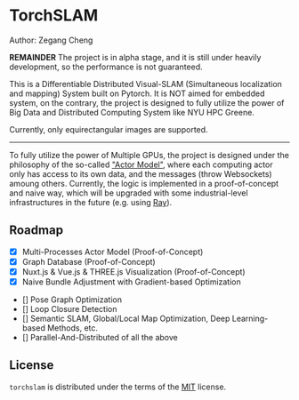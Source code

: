# TorchSLAM

Author: Zegang Cheng

**REMAINDER** The project is in alpha stage, and it is still under heavily development, so the performance is not guaranteed.

This is a Differentiable Distributed Visual-SLAM (Simultaneous localization and mapping) System built on Pytorch. It is NOT aimed for embedded system, on the contrary, the project is designed to fully utilize the power of Big Data and Distributed Computing System like NYU HPC Greene.

Currently, only equirectangular images are supported.

-----

To fully utilize the power of Multiple GPUs, the project is designed under the philosophy of 
 the so-called ["Actor Model"](https://en.wikipedia.org/wiki/Actor_model), where each computing actor only has access to its own data, and the messages (throw Websockets) amoung others. Currently, the logic is implemented in a proof-of-concept and naive way, which will be upgraded with some industrial-level infrastructures in the future (e.g. using [Ray](https://github.com/ray-project/ray)).

## Roadmap

- [x] Multi-Processes Actor Model (Proof-of-Concept)
- [x] Graph Database (Proof-of-Concept)
- [x] Nuxt.js & Vue.js & THREE.js Visualization (Proof-of-Concept)
- [x] Naive Bundle Adjustment with Gradient-based Optimization
- [] Pose Graph Optimization
- [] Loop Closure Detection
- [] Semantic SLAM, Global/Local Map Optimization, Deep Learning-based Methods, etc.
- [] Parallel-And-Distributed of all the above

## License

`torchslam` is distributed under the terms of the [MIT](https://spdx.org/licenses/MIT.html) license.

